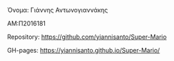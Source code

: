 Όνομα: Γιάννης Αντωνογιαννάκης

ΑΜ:Π2016181

Repository: https://github.com/yiannisanto/Super-Mario

GH-pages: https://yiannisanto.github.io/Super-Mario/
